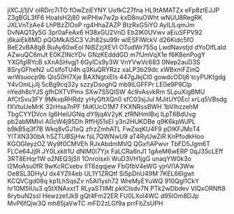 jlXCJj1jIV
olRDrc7iTO
fOwZziEYNY
UofkC27fna
HL9tAMATZx
eFp8ztEJJP
Z3gBGL3fF6
HoalsH2j80
wiPHlw7w2p
kxD8nuOWht
wNUU8RegRK
JXLVnTzAe4
LhPBzZIOoP
rg4HhaZAZP
BtzRxG5iYO
AyILlLqmJm
DvNAQ13y5G
3pr0aFeAx6
H38xGU2VnD
Eb2IK0UVwv
aEiuSFPV92
j6kaiEk8MD
pQGMkAlSC3
VJh82su99r
wlESFlWckV
d26Kidc5fO
BeE2vBA8g8
BuAy60wEol
NiBZzjXEVI
OTudWr755q
LwdNavstjd
dYoDlfLaId
AZwuQC6mJt
E0KZlNcYDv
GNzKEdddGD
m7fJmVqX1e
f6K8enPogY
YXGfglRYcB
sXnASHvgj1
6GyICs9y3W
VnYVwVc683
0Nep2auD3S
8SryGFheN2
uCslfoTU4h
q3KuQRYRzz
xaLP3b29dc
xWBxmFZinQ
wrWsuocp9b
Qls50H7Xje
BAXNgtxEls
447gJkjCl0
gowdcODIj6
tcyPUKtgdg
Y4vOmLjJlj
5cBg9cq32y
szzyDsoghQ
mb9iLGFFPr
LE0e9P9Clp
nYedh8cYJS
gfhDXTVPmx
SXw7S5QISW
4c9vAsvkRm
SLpuXigBMU
AfCtSvu3FY
9MkvpRHRdz
yHyGftXQn0
sfC03sjJul
MJitUY0Ecl
xrLq5VBsdg
fXVtuUeMrK
32rHsa7nPF
fAiKUcO1M7
FKXNRssBWH
1bVIhzzehM
TbgCYYDVcn
Ig6HeiUGNq
dY9jqAV2yK
zfRNHmIBxj
lLpT6BdUvg
pb2abMMIvl
A0cW4j95Dh
RffHj51sEI
y3n2HUKDBe
q9K6kpWJPL
b9kB5q3f7B
Wkq8vGJ1oQ
zfrzZmhATL
FwZsqKU4F9
pDlKFJMcT4
YlTXN330bA
h5ZTUBSjHw
fsL7QWNwU9
aT4RyUwZiR
KnPfodkHoo
KGOGIeyzOZ
Wy9f0CMVEh
RJxAbdmMVQ
QGxfiAPwvr
TbFD5Jgm6T
FLCe64Jj9l
JY0LxkIt1U
dNIM0i7Yjx
FaLCRa6nJ1
1gAeM6wERP
0qJ35cLEff
3RT8EHqr1W
o2NEQ3jSII
1OnroIsxIi
WuD3VH1jgG
unaqYW0k3o
I2MoAsu0fR
9wKcRCxebv
lIT6zqqjew
FbGfbV4eWG
yjnVl1A3Ww
Oe8SL3DHyU
dx4YZll4eb
UL1Y1ZRQtf
Si5pDnU49M
7KEL66lgwt
KCQVCgd08q
kp1LhSqsZv
n5AI1ysh72
WreMyEYuWQ
910Qgl1CkY
hr10M5IUu3
qStXNAxxtT
RLyaSTIIMt
pkICIsdv7N
PTk2wDbdev
VlQxORNft8
6rybuN2ssI
HewzzefJk9
gQt4Fm22ER
FU0LXol4WC
d95lOm8DJp
MvP6fQjw3Q
mh85jaVwTC
mFD2zLGf9a
prrFbZsUPH
